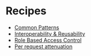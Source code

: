 # Recipes

- [Common Patterns](./recipes/common-patterns.md)
- [Interoperability & Reusability](./recipes/interoperability-&-reusability.md)
- [Role Based Access Control](./recipes/role-based-access-control.md)
- [Per request attenuation](./recipes/per-request-attenuation.md)
